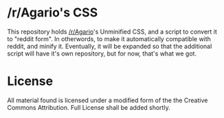 # /r/Agario's CSS

This repository holds [/r/Agario](https://www.reddit.com/r/agario)'s Unminified CSS, and a script to convert it to "reddit form". In otherwords, to make it automatically compatible with reddit, and minify it. Eventually, it will be expanded so that the additional script will have it's own repository, but for now, that's what we got.

# License

All material found is licensed under a modified form of the the Creative Commons Attribution. Full License shall be added shortly. 
